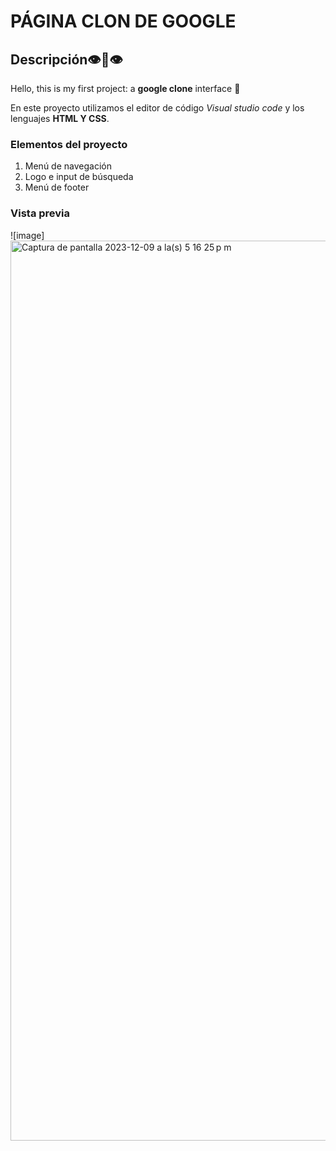# PÁGINA CLON DE GOOGLE
## Descripción👁️👄👁️
Hello, this is my first project: a **google clone** interface 🦦

En este proyecto utilizamos el editor de código *Visual studio code* y los lenguajes **HTML Y CSS**.

### Elementos del proyecto
<ol>
  <li>Menú de navegación</li>
   <li>Logo e input de búsqueda</li>
   <li>Menú de footer</li>
</ol>

### Vista previa
![image]<img width="1440" alt="Captura de pantalla 2023-12-09 a la(s) 5 16 25 p m" src="https://github.com/ara220000/google-clone/assets/71572197/4f1cc209-3f4c-482d-a22f-d1709eacf4a5">

